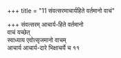 +++
title = "11 संवत्सरमाचार्यहिते वर्तमानो वाचं"

+++
संवत्सरम् आचार्य-हिते वर्तमानो  
वाचं यच्छेत्  
स्वाध्याय एवोत्सृजमानो वाचम्  
आचार्य आचार्य-दारे भिक्षाचर्ये च ११